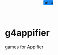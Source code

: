 # g4appifier
games for Appifier
<span style="position:fixed;top:0px; background-color: dodgerblue;">hello</span>
